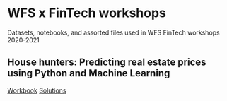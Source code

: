 # WFS x FinTech workshops
 Datasets, notebooks, and assorted files used in WFS FinTech workshops 2020-2021

## House hunters: Predicting real estate prices using Python and Machine Learning
[Workbook](https://colab.research.google.com/drive/1nuA85dxZViSV4aRd0Zj50awkkHDiwcug?usp=sharing)
[Solutions](https://colab.research.google.com/drive/1ZPe5MVYR6EtHzgn5w1NbAEckTKjVvxCT?usp=sharing)
